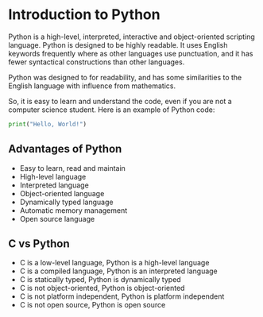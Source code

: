 # Introduction to Python

Python is a high-level, interpreted, interactive and object-oriented scripting language. Python is designed to be highly readable. It uses English keywords frequently where as other languages use punctuation, and it has fewer syntactical constructions than other languages.

Python was designed to for readability, and has some similarities to the English language with influence from mathematics.

So, it is easy to learn and understand the code, even if you are not a computer science student. Here is an example of Python code:

```python
print("Hello, World!")
```

## Advantages of Python

- Easy to learn, read and maintain
- High-level language
- Interpreted language
- Object-oriented language
- Dynamically typed language
- Automatic memory management
- Open source language

## C vs Python

- C is a low-level language, Python is a high-level language
- C is a compiled language, Python is an interpreted language
- C is statically typed, Python is dynamically typed
- C is not object-oriented, Python is object-oriented
- C is not platform independent, Python is platform independent
- C is not open source, Python is open source
